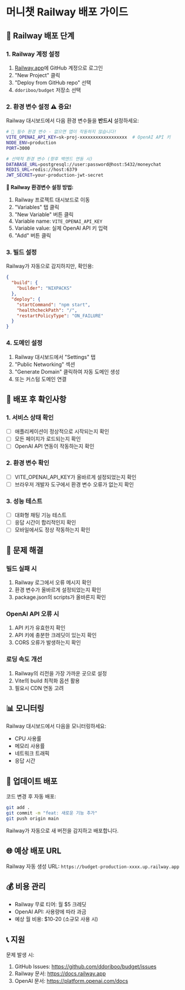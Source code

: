 # 머니챗 Railway 배포 가이드

## 🚀 Railway 배포 단계

### 1. Railway 계정 설정
1. [Railway.app](https://railway.app)에 GitHub 계정으로 로그인
2. "New Project" 클릭
3. "Deploy from GitHub repo" 선택
4. `ddoriboo/budget` 저장소 선택

### 2. 환경 변수 설정 ⚠️ 중요!
Railway 대시보드에서 다음 환경 변수들을 **반드시** 설정하세요:

```bash
# 🔑 필수 환경 변수 - 없으면 앱이 작동하지 않습니다!
VITE_OPENAI_API_KEY=sk-proj-xxxxxxxxxxxxxxxxxx  # OpenAI API 키
NODE_ENV=production
PORT=3000

# 선택적 환경 변수 (향후 백엔드 연동 시)
DATABASE_URL=postgresql://user:password@host:5432/moneychat
REDIS_URL=redis://host:6379
JWT_SECRET=your-production-jwt-secret
```

**🔧 Railway 환경변수 설정 방법:**
1. Railway 프로젝트 대시보드로 이동
2. "Variables" 탭 클릭
3. "New Variable" 버튼 클릭
4. Variable name: `VITE_OPENAI_API_KEY`
5. Variable value: 실제 OpenAI API 키 입력
6. "Add" 버튼 클릭

### 3. 빌드 설정
Railway가 자동으로 감지하지만, 확인용:

```json
{
  "build": {
    "builder": "NIXPACKS"
  },
  "deploy": {
    "startCommand": "npm start",
    "healthcheckPath": "/",
    "restartPolicyType": "ON_FAILURE"
  }
}
```

### 4. 도메인 설정
1. Railway 대시보드에서 "Settings" 탭
2. "Public Networking" 섹션
3. "Generate Domain" 클릭하여 자동 도메인 생성
4. 또는 커스텀 도메인 연결

## 🔧 배포 후 확인사항

### 1. 서비스 상태 확인
- [ ] 애플리케이션이 정상적으로 시작되는지 확인
- [ ] 모든 페이지가 로드되는지 확인
- [ ] OpenAI API 연동이 작동하는지 확인

### 2. 환경 변수 확인
- [ ] VITE_OPENAI_API_KEY가 올바르게 설정되었는지 확인
- [ ] 브라우저 개발자 도구에서 환경 변수 오류가 없는지 확인

### 3. 성능 테스트
- [ ] 대화형 채팅 기능 테스트
- [ ] 응답 시간이 합리적인지 확인
- [ ] 모바일에서도 정상 작동하는지 확인

## 🐛 문제 해결

### 빌드 실패 시
1. Railway 로그에서 오류 메시지 확인
2. 환경 변수가 올바르게 설정되었는지 확인
3. package.json의 scripts가 올바른지 확인

### OpenAI API 오류 시
1. API 키가 유효한지 확인
2. API 키에 충분한 크레딧이 있는지 확인
3. CORS 오류가 발생하는지 확인

### 로딩 속도 개선
1. Railway의 리전을 가장 가까운 곳으로 설정
2. Vite의 build 최적화 옵션 활용
3. 필요시 CDN 연동 고려

## 📊 모니터링

Railway 대시보드에서 다음을 모니터링하세요:
- CPU 사용률
- 메모리 사용률
- 네트워크 트래픽
- 응답 시간

## 🔄 업데이트 배포

코드 변경 후 자동 배포:
```bash
git add .
git commit -m "feat: 새로운 기능 추가"
git push origin main
```

Railway가 자동으로 새 버전을 감지하고 배포합니다.

## 🌐 예상 배포 URL

Railway 자동 생성 URL: `https://budget-production-xxxx.up.railway.app`

## 💰 비용 관리

- Railway 무료 티어: 월 $5 크레딧
- OpenAI API: 사용량에 따라 과금
- 예상 월 비용: $10-20 (소규모 사용 시)

## 📞 지원

문제 발생 시:
1. GitHub Issues: https://github.com/ddoriboo/budget/issues
2. Railway 문서: https://docs.railway.app
3. OpenAI 문서: https://platform.openai.com/docs